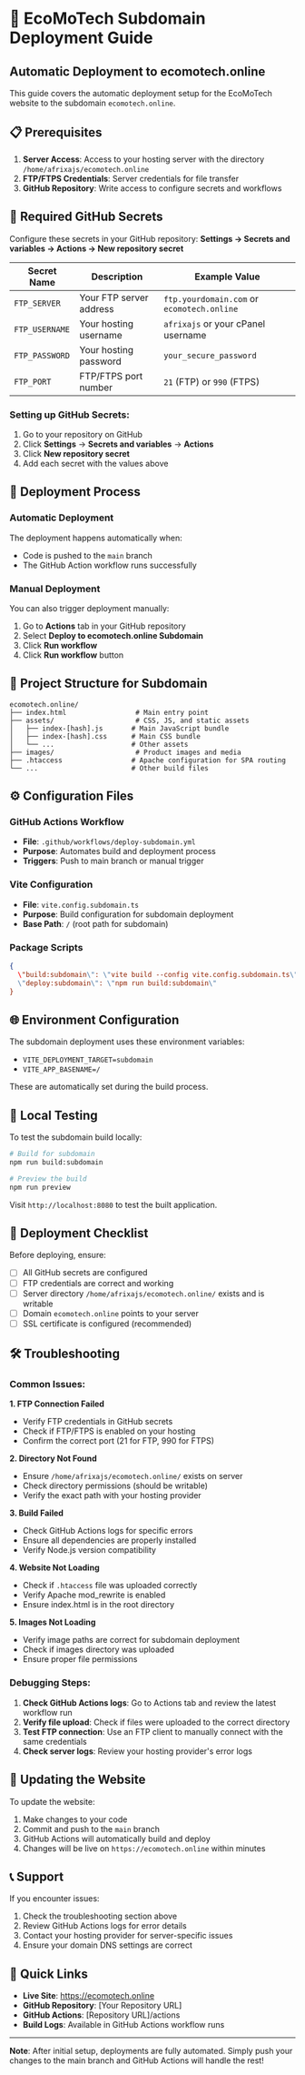 # 🚀 EcoMoTech Subdomain Deployment Guide

## Automatic Deployment to ecomotech.online

This guide covers the automatic deployment setup for the EcoMoTech website to the subdomain `ecomotech.online`.

## 📋 Prerequisites

1. **Server Access**: Access to your hosting server with the directory `/home/afrixajs/ecomotech.online`
2. **FTP/FTPS Credentials**: Server credentials for file transfer
3. **GitHub Repository**: Write access to configure secrets and workflows

## 🔐 Required GitHub Secrets

Configure these secrets in your GitHub repository:
**Settings → Secrets and variables → Actions → New repository secret**

| Secret Name | Description | Example Value |
|-------------|-------------|---------------|
| `FTP_SERVER` | Your FTP server address | `ftp.yourdomain.com` or `ecomotech.online` |
| `FTP_USERNAME` | Your hosting username | `afrixajs` or your cPanel username |
| `FTP_PASSWORD` | Your hosting password | `your_secure_password` |
| `FTP_PORT` | FTP/FTPS port number | `21` (FTP) or `990` (FTPS) |

### Setting up GitHub Secrets:

1. Go to your repository on GitHub
2. Click **Settings** → **Secrets and variables** → **Actions**
3. Click **New repository secret**
4. Add each secret with the values above

## 🚀 Deployment Process

### Automatic Deployment
The deployment happens automatically when:
- Code is pushed to the `main` branch
- The GitHub Action workflow runs successfully

### Manual Deployment
You can also trigger deployment manually:
1. Go to **Actions** tab in your GitHub repository
2. Select **Deploy to ecomotech.online Subdomain**
3. Click **Run workflow**
4. Click **Run workflow** button

## 📁 Project Structure for Subdomain

```
ecomotech.online/
├── index.html                 # Main entry point
├── assets/                    # CSS, JS, and static assets
│   ├── index-[hash].js       # Main JavaScript bundle
│   ├── index-[hash].css      # Main CSS bundle
│   └── ...                   # Other assets
├── images/                    # Product images and media
├── .htaccess                 # Apache configuration for SPA routing
└── ...                       # Other build files
```

## ⚙️ Configuration Files

### GitHub Actions Workflow
- **File**: `.github/workflows/deploy-subdomain.yml`
- **Purpose**: Automates build and deployment process
- **Triggers**: Push to main branch or manual trigger

### Vite Configuration
- **File**: `vite.config.subdomain.ts`
- **Purpose**: Build configuration for subdomain deployment
- **Base Path**: `/` (root path for subdomain)

### Package Scripts
```json
{
  \"build:subdomain\": \"vite build --config vite.config.subdomain.ts\",
  \"deploy:subdomain\": \"npm run build:subdomain\"
}
```

## 🌐 Environment Configuration

The subdomain deployment uses these environment variables:
- `VITE_DEPLOYMENT_TARGET=subdomain`
- `VITE_APP_BASENAME=/`

These are automatically set during the build process.

## 🔧 Local Testing

To test the subdomain build locally:

```bash
# Build for subdomain
npm run build:subdomain

# Preview the build
npm run preview
```

Visit `http://localhost:8080` to test the built application.

## 📝 Deployment Checklist

Before deploying, ensure:

- [ ] All GitHub secrets are configured
- [ ] FTP credentials are correct and working
- [ ] Server directory `/home/afrixajs/ecomotech.online/` exists and is writable
- [ ] Domain `ecomotech.online` points to your server
- [ ] SSL certificate is configured (recommended)

## 🛠️ Troubleshooting

### Common Issues:

**1. FTP Connection Failed**
- Verify FTP credentials in GitHub secrets
- Check if FTP/FTPS is enabled on your hosting
- Confirm the correct port (21 for FTP, 990 for FTPS)

**2. Directory Not Found**
- Ensure `/home/afrixajs/ecomotech.online/` exists on server
- Check directory permissions (should be writable)
- Verify the exact path with your hosting provider

**3. Build Failed**
- Check GitHub Actions logs for specific errors
- Ensure all dependencies are properly installed
- Verify Node.js version compatibility

**4. Website Not Loading**
- Check if `.htaccess` file was uploaded correctly
- Verify Apache mod_rewrite is enabled
- Ensure index.html is in the root directory

**5. Images Not Loading**
- Verify image paths are correct for subdomain deployment
- Check if images directory was uploaded
- Ensure proper file permissions

### Debugging Steps:

1. **Check GitHub Actions logs**: Go to Actions tab and review the latest workflow run
2. **Verify file upload**: Check if files were uploaded to the correct directory
3. **Test FTP connection**: Use an FTP client to manually connect with the same credentials
4. **Check server logs**: Review your hosting provider's error logs

## 🔄 Updating the Website

To update the website:

1. Make changes to your code
2. Commit and push to the `main` branch
3. GitHub Actions will automatically build and deploy
4. Changes will be live on `https://ecomotech.online` within minutes

## 📞 Support

If you encounter issues:

1. Check the troubleshooting section above
2. Review GitHub Actions logs for error details
3. Contact your hosting provider for server-specific issues
4. Ensure your domain DNS settings are correct

## 🔗 Quick Links

- **Live Site**: https://ecomotech.online
- **GitHub Repository**: [Your Repository URL]
- **GitHub Actions**: [Repository URL]/actions
- **Build Logs**: Available in GitHub Actions workflow runs

---

**Note**: After initial setup, deployments are fully automated. Simply push your changes to the main branch and GitHub Actions will handle the rest!